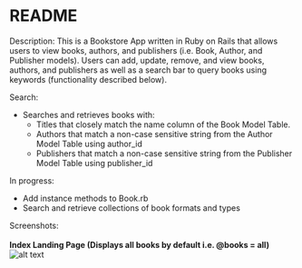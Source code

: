 # README

Description: This is a Bookstore App written in Ruby on Rails that allows users to view books, authors, and publishers (i.e. Book, Author, and Publisher models). Users can add, update, remove, and view books, authors, and publishers as well as a search bar to query books using keywords (functionality described below).

Search:
- Searches and retrieves books with:
  * Titles that closely match the name column of the Book Model Table.
  * Authors that match a non-case sensitive string from the Author Model Table using author_id
  * Publishers that match a non-case sensitive string from the Publisher Model Table using publisher_id

In progress:
- Add instance methods to Book.rb
- Search and retrieve collections of book formats and types

Screenshots:<br/><br/>
<strong>Index Landing Page (Displays all books by default i.e. @books = all)</strong>
![alt text](https://i.ibb.co/MPT1jqr/index-page.png)
